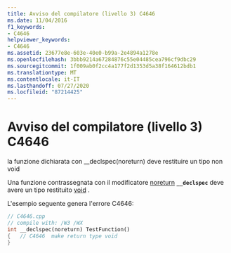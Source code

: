 ```yaml
---
title: Avviso del compilatore (livello 3) C4646
ms.date: 11/04/2016
f1_keywords:
- C4646
helpviewer_keywords:
- C4646
ms.assetid: 23677e8e-603e-40e0-b99a-2e4894a1278e
ms.openlocfilehash: 3bbb9214a67284876c55e04485cea796cf9dbc29
ms.sourcegitcommit: 1f009ab0f2cc4a177f2d1353d5a38f164612bdb1
ms.translationtype: MT
ms.contentlocale: it-IT
ms.lasthandoff: 07/27/2020
ms.locfileid: "87214425"
---
```

# <a name="compiler-warning-level-3-c4646"></a>Avviso del compilatore (livello 3) C4646

la funzione dichiarata con __declspec(noreturn) deve restituire un tipo non void

Una funzione contrassegnata con il modificatore [noreturn](../../cpp/noreturn.md) **`__declspec`** deve avere un tipo restituito [void](../../cpp/void-cpp.md) .

L'esempio seguente genera l'errore C4646:

```cpp
// C4646.cpp
// compile with: /W3 /WX
int __declspec(noreturn) TestFunction()
{   // C4646  make return type void
}
```
